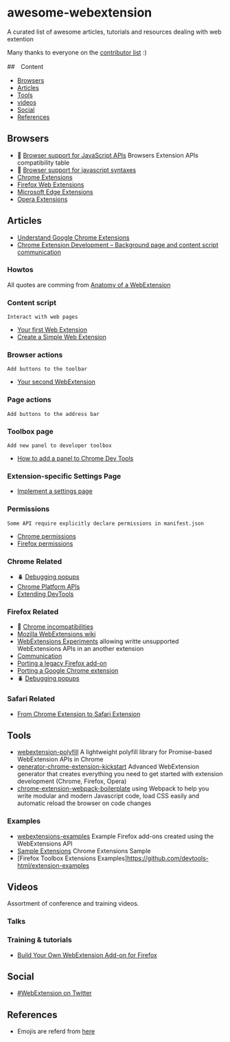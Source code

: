 # awesome-webextension
A curated list of awesome articles, tutorials and resources dealing with web extention

Many thanks to everyone on the [contributor list](https://github.com/gasolin/awesome-webextension/graphs/contributors) :)

##　Content
* [Browsers](#browsers)
* [Articles](#articles)
* [Tools](#tools)
* [videos](#videos)
* [Social](#social)
* [References](#references)


## Browsers

* :star2: [Browser support for JavaScript APIs](https://developer.mozilla.org/en-US/Add-ons/WebExtensions/Browser_support_for_JavaScript_APIs) Browsers Extension APIs compatibility table
* :flashlight: [Browser support for javascript syntaxes](http://kangax.github.io/compat-table/es6/)
* [Chrome Extensions](https://developer.chrome.com/extensions)
* [Firefox Web Extensions](https://developer.mozilla.org/en-US/Add-ons/WebExtensions)
* [Microsoft Edge Extensions](https://developer.microsoft.com/en-us/microsoft-edge/platform/documentation/extensions/)
* [Opera Extensions](https://dev.opera.com/extensions/)


## Articles

* [Understand Google Chrome Extensions](https://gist.github.com/jjperezaguinaga/4243341)
* [Chrome Extension Development – Background page and content script communication](https://ackshaey.wordpress.com/2016/02/15/chrome-extension-development-background-page-and-content-script-communication/)

### Howtos

All quotes are comming from [Anatomy of a WebExtension](https://developer.mozilla.org/en-US/Add-ons/WebExtensions/Anatomy_of_a_WebExtension) 

### Content script
`Interact with web pages`

* [Your first Web Extension](https://developer.mozilla.org/en-US/Add-ons/WebExtensions/Your_first_WebExtension)
* [Create a Simple Web Extension](https://davidwalsh.name/web-extensions)

### Browser actions
`Add buttons to the toolbar`

* [Your second WebExtension](https://developer.mozilla.org/en-US/Add-ons/WebExtensions/Your_second_WebExtension)

### Page actions
`Add buttons to the address bar`

### Toolbox page
`Add new panel to developer toolbox`

* [How to add a panel to Chrome Dev Tools](https://www.raymondcamden.com/2012/07/15/How-to-add-a-panel-to-Chrome-Dev-Tools)

### Extension-specific Settings Page
* [Implement a settings page](https://developer.mozilla.org/en-US/Add-ons/WebExtensions/Implement_a_settings_page)

### Permissions
`Some API require explicitly declare permissions in manifest.json`
* [Chrome permissions](https://developer.chrome.com/extensions/declare_permissions)
* [Firefox permissions](https://developer.mozilla.org/en-US/Add-ons/WebExtensions/manifest.json/permissions)

### Chrome Related

* :beetle: [Debugging popups](https://developer.chrome.com/extensions/tut_debugging)
* [Chrome Platform APIs](https://developer.chrome.com/extensions/api_index)
* [Extending DevTools](https://developer.chrome.com/extensions/devtools)

### Firefox Related

* :flashlight: [Chrome incompatibilities](https://developer.mozilla.org/en-US/Add-ons/WebExtensions/Chrome_incompatibilities)
* [Mozilla WebExtensions wiki](https://wiki.mozilla.org/WebExtensions)
* [WebExtensions Experiments](https://webextensions-experiments.readthedocs.io/en/latest/) allowing writte unsupported WebExtensions APIs in an another extension
* [Communication](https://wiki.mozilla.org/Add-ons/developer/communication)
* [Porting a legacy Firefox add-on](https://developer.mozilla.org/en-US/Add-ons/WebExtensions/Porting_a_legacy_Firefox_add-on)
* [Porting a Google Chrome extension](https://developer.mozilla.org/en-US/Add-ons/WebExtensions)
* :beetle: [Debugging popups](https://developer.mozilla.org/en-US/Add-ons/WebExtensions/Debugging#Debugging_popups)

### Safari Related

* [From Chrome Extension to Safari Extension](https://chunlianglyu.com/From_Chrome_Extension_to_Safari_Extension)

## Tools

* [webextension-polyfill](https://github.com/mozilla/webextension-polyfill) A lightweight polyfill library for Promise-based WebExtension APIs in Chrome
* [generator-chrome-extension-kickstart](https://github.com/HaNdTriX/generator-chrome-extension-kickstart) Advanced WebExtension generator that creates everything you need to get started with extension development (Chrome, Firefox, Opera)
* [chrome-extension-webpack-boilerplate](https://github.com/samuelsimoes/chrome-extension-webpack-boilerplate) using Webpack to help you write modular and modern Javascript code, load CSS easily and automatic reload the browser on code changes

### Examples

* [webextensions-examples](https://github.com/mdn/webextensions-examples) Example Firefox add-ons created using the WebExtensions API 
* [Sample Extensions](https://developer.chrome.com/extensions/samples) Chrome Extensions Sample
* [Firefox Toolbox Extensions Examples]https://github.com/devtools-html/extension-examples

## Videos

Assortment of conference and training videos.

### Talks


### Training & tutorials
* [Build Your Own WebExtension Add-on for Firefox](https://activate.mozilla.community/webextensions/)

## Social

* [#WebExtension on Twitter](https://twitter.com/hashtag/WebExtension)


## References

* Emojis are referd from [here](https://gist.github.com/rxaviers/7360908)
